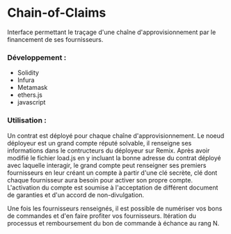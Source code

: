 # Chain-of-Claims
Interface permettant le traçage d'une chaîne d'approvisionnement par le financement de ses fournisseurs.

### Développement : ###
* Solidity
* Infura
* Metamask
* ethers.js
* javascript

### Utilisation : ### 
Un contrat est déployé pour chaque chaîne d'approvisionnement.
Le noeud déployeur est un grand compte réputé solvable, il renseigne ses informations dans le contructeurs du déployeur sur Remix.
Après avoir modifié le fichier load.js en y incluant la bonne adresse du contrat déployé avec laquelle interagir, le grand compte peut renseigner ses premiers fournisseurs en leur créant un compte à partir d'une clé secrète, clé dont chaque fournisseur aura besoin pour activer son propre compte. L'activation du compte est soumise à l'acceptation de différent document de garanties et d'un accord de non-divulgation.

Une fois les fournisseurs renseignés, il est possible de numériser vos bons de commandes et d'en faire profiter vos fournisseurs. Itération du processus et remboursement du bon de commande à échance au rang N.


